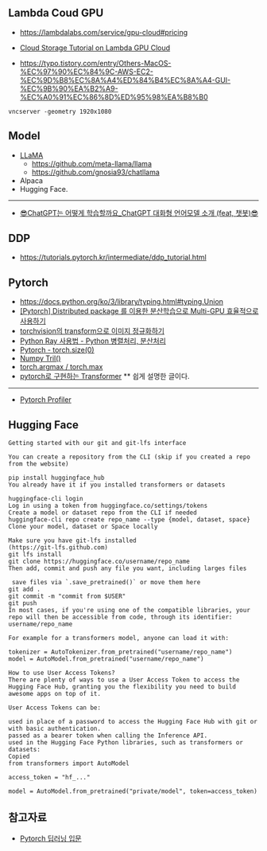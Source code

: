## Lambda Coud GPU ##
* https://lambdalabs.com/service/gpu-cloud#pricing
* [Cloud Storage Tutorial on Lambda GPU Cloud](https://www.youtube.com/watch?v=TuBN9T4Fci8)

* https://typo.tistory.com/entry/Others-MacOS-%EC%97%90%EC%84%9C-AWS-EC2-%EC%9D%B8%EC%8A%A4%ED%84%B4%EC%8A%A4-GUI-%EC%9B%90%EA%B2%A9-%EC%A0%91%EC%86%8D%ED%95%98%EA%B8%B0
```
vncserver -geometry 1920x1080
```

  
## Model ##
* [LLaMA](https://www.youtube.com/watch?v=jvYpv9VJBOA)
  * https://github.com/meta-llama/llama 
  * https://github.com/gnosia93/chatllama   
* Alpaca
* Hugging Face.

---

* [😎ChatGPT는 어떻게 학습할까요_ChatGPT 대화형 언어모델 소개 (feat, 챗봇)😎](https://www.youtube.com/watch?v=vziygFrRlZ4)
  
## DDP ##

* https://tutorials.pytorch.kr/intermediate/ddp_tutorial.html



## Pytorch ##
* https://docs.python.org/ko/3/library/typing.html#typing.Union
* [[Pytorch] Distributed package 를 이용한 분산학습으로 Multi-GPU 효율적으로 사용하기](https://csm-kr.tistory.com/47)
* [torchvision의 transform으로 이미지 정규화하기](https://teddylee777.github.io/pytorch/torchvision-transform/#google_vignette)
* [Python Ray 사용법 - Python 병렬처리, 분산처리](https://zzsza.github.io/mlops/2021/01/03/python-ray/)
* [Pytorch - torch.size(0)](https://noanomal.tistory.com/6)
* [Numpy Tril()](https://runebook.dev/ko/docs/numpy/reference/generated/numpy.tril)
* [torch.argmax / torch.max](https://velog.io/@jarvis_geun/torch.argmax-torch.max)
* [pytorch로 구현하는 Transformer](https://cpm0722.github.io/pytorch-implementation/transformer)   ** 쉽게 설명한 글이다.

---
* [Pytorch Profiler](https://pytorch.org/tutorials/beginner/profiler.html)


## Hugging Face ##
```
Getting started with our git and git-lfs interface

You can create a repository from the CLI (skip if you created a repo from the website)

pip install huggingface_hub
You already have it if you installed transformers or datasets

huggingface-cli login
Log in using a token from huggingface.co/settings/tokens
Create a model or dataset repo from the CLI if needed
huggingface-cli repo create repo_name --type {model, dataset, space}
Clone your model, dataset or Space locally

Make sure you have git-lfs installed
(https://git-lfs.github.com)
git lfs install
git clone https://huggingface.co/username/repo_name
Then add, commit and push any file you want, including larges files

 save files via `.save_pretrained()` or move them here
git add .
git commit -m "commit from $USER"
git push
In most cases, if you're using one of the compatible libraries, your repo will then be accessible from code, through its identifier: username/repo_name

For example for a transformers model, anyone can load it with:

tokenizer = AutoTokenizer.from_pretrained("username/repo_name")
model = AutoModel.from_pretrained("username/repo_name")

How to use User Access Tokens?
There are plenty of ways to use a User Access Token to access the Hugging Face Hub, granting you the flexibility you need to build awesome apps on top of it.

User Access Tokens can be:

used in place of a password to access the Hugging Face Hub with git or with basic authentication.
passed as a bearer token when calling the Inference API.
used in the Hugging Face Python libraries, such as transformers or datasets:
Copied
from transformers import AutoModel

access_token = "hf_..."

model = AutoModel.from_pretrained("private/model", token=access_token)
```
  
## 참고자료 ##

* [Pytorch 딥러닝 입문](https://wikidocs.net/book/2788)
